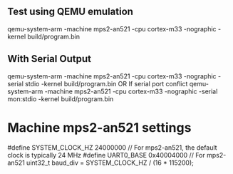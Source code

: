 ## Test using QEMU emulation 
qemu-system-arm -machine mps2-an521 -cpu cortex-m33 -nographic -kernel build/program.bin

## With Serial Output
qemu-system-arm -machine mps2-an521 -cpu cortex-m33 -nographic -serial stdio -kernel build/program.bin
OR If serial port conflict
qemu-system-arm -machine mps2-an521 -cpu cortex-m33 -nographic -serial mon:stdio -kernel build/program.bin

# Machine mps2-an521 settings
#define SYSTEM_CLOCK_HZ 24000000  // For mps2-an521, the default clock is typically 24 MHz
#define UART0_BASE  0x40004000  // For mps2-an521
uint32_t baud_div = SYSTEM_CLOCK_HZ / (16 * 115200);